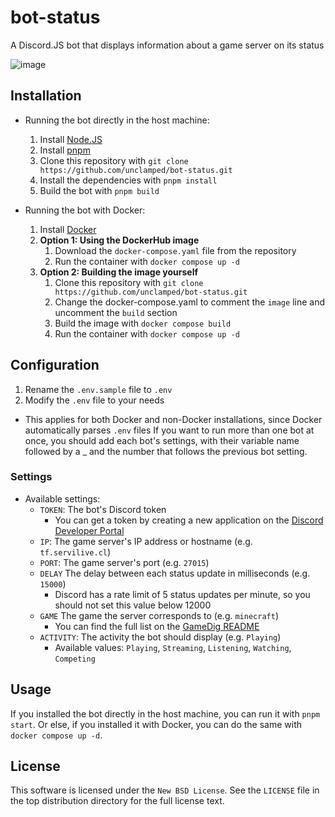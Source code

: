# bot-status
A Discord.JS bot that displays information about a game server on its status

![image](https://user-images.githubusercontent.com/104658278/227810439-986ca705-d698-4e3e-8ebe-6b5021f8d33f.png)

## Installation

- Running the bot directly in the host machine:
    1. Install [Node.JS](https://nodejs.org/en/download/)
    2. Install [pnpm](https://pnpm.io/installation)
    3. Clone this repository with `git clone https://github.com/unclamped/bot-status.git`
    4. Install the dependencies with `pnpm install`
    5. Build the bot with `pnpm build`

- Running the bot with Docker:
    1. Install [Docker](https://docs.docker.com/get-docker/)
    2. **Option 1: Using the DockerHub image**
        1. Download the `docker-compose.yaml` file from the repository
        2. Run the container with `docker compose up -d`
    3. **Option 2: Building the image yourself**
        1. Clone this repository with `git clone https://github.com/unclamped/bot-status.git`
        2. Change the docker-compose.yaml to comment the `image` line and uncomment the `build` section
        3. Build the image with `docker compose build`
        4. Run the container with `docker compose up -d`

## Configuration

1. Rename the `.env.sample` file to `.env`
2. Modify the `.env` file to your needs
- This applies for both Docker and non-Docker installations, since Docker automatically parses `.env` files
If you want to run more than one bot at once, you should add each bot's settings, with their variable name followed by a _ and the number that follows the previous bot setting.

### Settings

- Available settings:
    - `TOKEN`: The bot's Discord token
        - You can get a token by creating a new application on the [Discord Developer Portal](https://discord.com/developers/applications)
    - `IP`: The game server's IP address or hostname (e.g. `tf.servilive.cl`)
    - `PORT`: The game server's port (e.g. `27015`)
    - `DELAY` The delay between each status update in milliseconds (e.g. `15000`)
        - Discord has a rate limit of 5 status updates per minute, so you should not set this value below 12000
    - `GAME` The game the server corresponds to (e.g. `minecraft`)
        - You can find the full list on the [GameDig README](https://github.com/gamedig/node-gamedig#games-list)
    - `ACTIVITY`: The activity the bot should display (e.g. `Playing`)
        - Available values: `Playing`, `Streaming`, `Listening`, `Watching`, `Competing`

## Usage

If you installed the bot directly in the host machine, you can run it with `pnpm start`. Or else, if you installed it with Docker, you can do the same with `docker compose up -d`.

## License

This software is licensed under the `New BSD License`. See the ``LICENSE`` file in the top distribution directory for the full license text.
